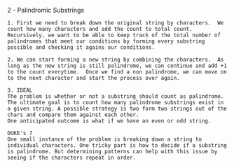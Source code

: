 2 - Palindromic Substrings

    1. First we need to break down the original string by characters.  We count how many characters and add the count to total count. Recursively, we want to be able to keep track of the total number of palindromes that meet our conditions by forming every substring possible and checking it agains our conditions.

    2. We can start forming a new string by combining the characters.  As long as the new string is still palindrome, we can continue and add +1 to the count everytime.  Once we find a non palindrome, we can move on to the next character and start the process over again.

    3. IDEAL
    The problem is whether or not a substring should count as palindrome. The ultimate goal is to count how many palindrome substrings exist in a given string. A possible strategy is two form two strings out of the chars and compare them against each other.
    One anticipated outcome is what if we have an even or odd string.

    DUKE's 7
    One small instance of the problem is breaking down a string to individual characters. One tricky part is how to decide if a substring is palindrome. But determining patterns can help with this issue by seeing if the characters repeat in order.
